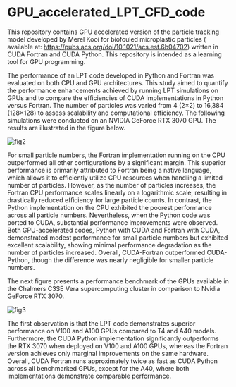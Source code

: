 # GPU_accelerated_LPT_CFD_code
This repository contains GPU accelerated version of the particle tracking model developed by Merel Kooi for biofouled microplastic particles ( available at: https://pubs.acs.org/doi/10.1021/acs.est.6b04702) written in CUDA Fortran and CUDA Python. This repository is intended as a learning tool for GPU programming.

The performance of an LPT code developed in Python and Fortran was evaluated on both CPU and GPU architectures. This study aimed to quantify the performance enhancements achieved by running LPT simulations on GPUs and to compare the efficiencies of CUDA implementations in Python versus Fortran. The number of particles was varied from 4 (2×2) to 16,384 (128×128) to assess scalability and computational efficiency. The following simulations were conducted on an NVIDIA GeForce RTX 3070 GPU. The results are illustrated in the figure below.

![fig2](https://github.com/user-attachments/assets/a78b6095-9bee-4f24-89c9-c2c22d3968e1)

For small particle numbers, the Fortran implementation running on the CPU outperformed all other configurations by a significant margin. This superior performance is primarily attributed to Fortran being a native language, which allows it to efficiently utilize CPU resources when handling a limited number of particles. However, as the number of particles increases, the Fortran CPU performance scales linearly on a logarithmic scale, resulting in drastically reduced efficiency for large particle counts. In contrast, the Python implementation on the CPU exhibited the poorest performance across all particle numbers. Nevertheless, when the Python code was ported to CUDA, substantial performance improvements were observed. Both GPU-accelerated codes, Python with CUDA and Fortran with CUDA, demonstrated modest performance for small particle numbers but exhibited excellent scalability, showing minimal performance degradation as the number of particles increased. Overall, CUDA-Fortran outperformed CUDA-Python, though the difference was nearly negligible for smaller particle numbers.

The next figure presents a performance benchmark of the GPUs available in the Chalmers C3SE Vera supercomputing cluster in comparison to Nvidia GeForce RTX 3070.

![fig3](https://github.com/user-attachments/assets/f1661caa-c777-45a8-8ca1-41dfdc9f135d)

The first observation is that the LPT code demonstrates superior performance on V100 and A100 GPUs compared to T4 and A40 models. Furthermore, the CUDA Python implementation significantly outperforms the RTX 3070 when deployed on V100 and A100 GPUs, whereas the Fortran version achieves only marginal improvements on the same hardware. Overall, CUDA Fortran runs approximately twice as fast as CUDA Python across all benchmarked GPUs, except for the A40, where both implementations demonstrate comparable performance.
